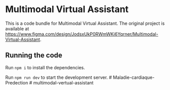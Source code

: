 
  # Multimodal Virtual Assistant

  This is a code bundle for Multimodal Virtual Assistant. The original project is available at https://www.figma.com/design/JodsxUkP0RWmWKi6Yqrner/Multimodal-Virtual-Assistant.

  ## Running the code

  Run `npm i` to install the dependencies.

  Run `npm run dev` to start the development server.
  #   M a l a d i e - c a r d i a q u e - P r e d e c t i o n  
 #   m u l t i m o d a l - v e r t u a l - a s s i s t a n t  
 